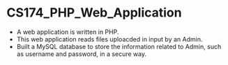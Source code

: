 # CS174_PHP_Web_Application
* A web application is written in PHP.
* This web application reads files uploacded in input by an Admin.
* Built a MySQL database to store the information related to Admin, such as username and password, in a secure way.
